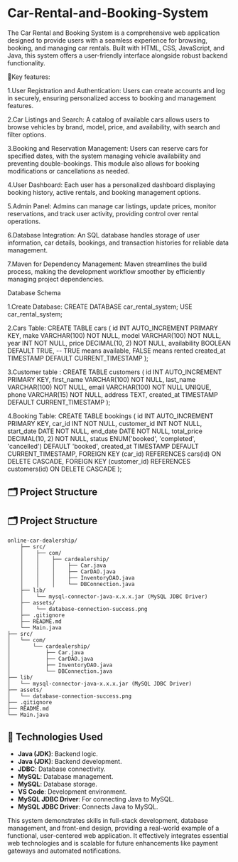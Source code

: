 # Car-Rental-and-Booking-System
The Car Rental and Booking System is a comprehensive web application designed to provide users with a seamless experience for browsing, booking, and managing car rentals. Built with HTML, CSS, JavaScript, and Java, this system offers a user-friendly interface alongside robust backend functionality.

🚗Key features:

1.User Registration and Authentication: Users can create accounts and log in securely, ensuring personalized access to booking and management features.

2.Car Listings and Search: A catalog of available cars allows users to browse vehicles by brand, model, price, and availability, with search and filter options.

3.Booking and Reservation Management: Users can reserve cars for specified dates, with the system managing vehicle availability and preventing double-bookings. This module also allows for booking modifications or cancellations as needed.

4.User Dashboard: Each user has a personalized dashboard displaying booking history, active rentals, and booking management options.

5.Admin Panel: Admins can manage car listings, update prices, monitor reservations, and track user activity, providing control over rental operations.

6.Database Integration: An SQL database handles storage of user information, car details, bookings, and transaction histories for reliable data management.

7.Maven for Dependency Management: Maven streamlines the build process, making the development workflow smoother by efficiently managing project dependencies.

Database Schema


1.Create Database:
CREATE DATABASE car_rental_system;
USE car_rental_system;

2.Cars Table:
CREATE TABLE cars (
    id INT AUTO_INCREMENT PRIMARY KEY,
    make VARCHAR(100) NOT NULL,
    model VARCHAR(100) NOT NULL,
    year INT NOT NULL,
    price DECIMAL(10, 2) NOT NULL,
    availability BOOLEAN DEFAULT TRUE,  -- TRUE means available, FALSE means rented
    created_at TIMESTAMP DEFAULT CURRENT_TIMESTAMP
);

3.Customer table :
CREATE TABLE customers (
    id INT AUTO_INCREMENT PRIMARY KEY,
    first_name VARCHAR(100) NOT NULL,
    last_name VARCHAR(100) NOT NULL,
    email VARCHAR(100) NOT NULL UNIQUE,
    phone VARCHAR(15) NOT NULL,
    address TEXT,
    created_at TIMESTAMP DEFAULT CURRENT_TIMESTAMP
);


4.Booking Table:
CREATE TABLE bookings (
    id INT AUTO_INCREMENT PRIMARY KEY,
    car_id INT NOT NULL,
    customer_id INT NOT NULL,
    start_date DATE NOT NULL,
    end_date DATE NOT NULL,
    total_price DECIMAL(10, 2) NOT NULL,
    status ENUM('booked', 'completed', 'cancelled') DEFAULT 'booked',
    created_at TIMESTAMP DEFAULT CURRENT_TIMESTAMP,
    FOREIGN KEY (car_id) REFERENCES cars(id) ON DELETE CASCADE,
    FOREIGN KEY (customer_id) REFERENCES customers(id) ON DELETE CASCADE
);

🗂️ Project Structure
---

## 🗂️ **Project Structure**

```
online-car-dealership/
    ├── src/
    │    ├── com/
    │    │    ├── cardealership/
    │    │    │    ├── Car.java
    │    │    │    ├── CarDAO.java
    │    │    │    ├── InventoryDAO.java
    │    │    │    └── DBConnection.java
    ├── lib/
    │    └── mysql-connector-java-x.x.x.jar (MySQL JDBC Driver)
    ├── assets/
    │    └── database-connection-success.png
    ├── .gitignore
    ├── README.md
    └── Main.java
├── src/
│   └── com/
│       └── cardealership/
│           ├── Car.java
│           ├── CarDAO.java
│           ├── InventoryDAO.java
│           └── DBConnection.java
├── lib/
│   └── mysql-connector-java-x.x.x.jar (MySQL JDBC Driver)
├── assets/
│   └── database-connection-success.png
├── .gitignore
├── README.md
└── Main.java
```
## 🚀 **Technologies Used**

- **Java (JDK)**: Backend logic.
- **Java (JDK)**: Backend development.
- **JDBC**: Database connectivity.
- **MySQL**: Database management.
- **MySQL**: Database storage.
- **VS Code**: Development environment.
- **MySQL JDBC Driver**: For connecting Java to MySQL.
- **MySQL JDBC Driver**: Connects Java to MySQL.



This system demonstrates skills in full-stack development, database management, and front-end design, providing a real-world example of a functional, user-centered web application. It effectively integrates essential web technologies and is scalable for future enhancements like payment gateways and automated notifications.
